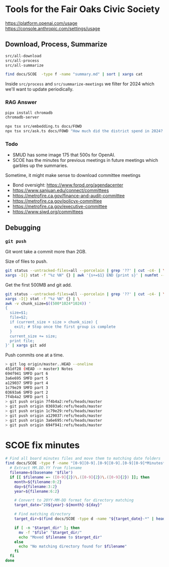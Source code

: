 # Tools for the Fair Oaks Civic Society

https://platform.openai.com/usage
https://console.anthropic.com/settings/usage

## Download, Process, Summarize

```sh
src/all-download
src/all-process
src/all-summarize

find docs/SCOE  -type f -name "summary.md" | sort | xargs cat
```

Inside `src/process` and `src/summarize-meetings` we filter for 2024 which we'll want to update periodically.

### RAG Answer

```sh
pipx install chromadb
chromadb-server

npx tsx src/embedding.ts docs/FOWD
npx tsx src/ask.ts docs/FOWD "How much did the district spend in 2024?
```

### Todo

- SMUD has some image 175 that 500s for OpenAI.
- SCOE has the minutes for previous meetings in future meetings which garbles up the summaries.


Sometime, it might make sense to download committee meetings
- Bond oversight: https://www.forpd.org/agendacenter
- https://www.sanjuan.edu/connect/committees
- https://metrofire.ca.gov/finance-and-audit-committee
- https://metrofire.ca.gov/policyx-committee
- https://metrofire.ca.gov/executive-committee
- https://www.sjwd.org/committees

## Debugging

### `git push`

Git wont take a commit more than 2GB.

Size of files to push.

```sh
git status --untracked-files=all --porcelain | grep '??' | cut -c4- | \
xargs -I{} stat -f "%z %N" {} | awk '{s+=$1} END {print s}' | numfmt --to=iec
```

Get the first 500MB and git add.

```sh
git status --untracked-files=all --porcelain | grep '??' | cut -c4- | \
xargs -I{} stat -f "%z %N" {} | \
awk -v chunk_size=$((500*1024*1024)) '
{
  size=$1;
  file=$2;
  if (current_size + size > chunk_size) {
    exit; # Stop once the first group is complete
  }
  current_size += size;
  print file;
}' | xargs git add
```


Push commits one at a time.
```sh
> git log origin/master..HEAD --oneline
451df28 (HEAD -> master) Notes
694f941 SMFD part 6
3a6e695 SMFD part 5
a129037 SMFD part 4
1c79e29 SMFD part 3
03693a6 SMFD part 2
7f4b4a2 SMFD part 1
> git push origin 7f4b4a2:refs/heads/master
> git push origin 03693a6:refs/heads/master
> git push origin 1c79e29:refs/heads/master
> git push origin a129037:refs/heads/master
> git push origin 3a6e695:refs/heads/master
> git push origin 694f941:refs/heads/master
```


# SCOE fix minutes

```sh
# Find all board minutes files and move them to matching date folders
find docs/SCOE -type f -name "[0-9][0-9].[0-9][0-9].[0-9][0-9]*Minutes*" | while read file; do
  # Extract MM.DD.YY from filename
  filename=$(basename "$file")
  if [[ $filename =~ ([0-9]{2})\.([0-9]{2})\.([0-9]{2}) ]]; then
    month=${filename:0:2}
    day=${filename:3:2}
    year=${filename:6:2}

    # Convert to 20YY-MM-DD format for directory matching
    target_date="20${year}-${month}-${day}"

    # Find matching directory
    target_dir=$(find docs/SCOE -type d -name "${target_date}-*" | head -n 1)

    if [ -n "$target_dir" ]; then
      mv -f "$file" "$target_dir/"
      echo "Moved $filename to $target_dir"
    else
      echo "No matching directory found for $filename"
    fi
  fi
done
```